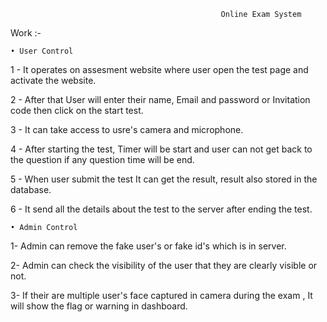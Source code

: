 
                                                   Online Exam System

Work :-
    
    • User Control
 
1 - It operates on assesment website where user open the test page and activate the website.

2 - After that User will enter their name, Email and password or Invitation code then click on the start test.

3 - It can take access to usre's camera and microphone.

4 - After starting the test, Timer will be start and user can not get back to the question if any question time will be end. 

5 - When user submit the test It can get the result, result also stored in the database.

6 - It send all the details about the test to the server after ending the test.

    • Admin Control

1- Admin can remove the fake user's or fake id's which is in server.

2- Admin can check the visibility of the user that they are clearly visible or not.

3- If their are multiple user's face captured in camera during the exam , It will show the flag or warning in dashboard.

